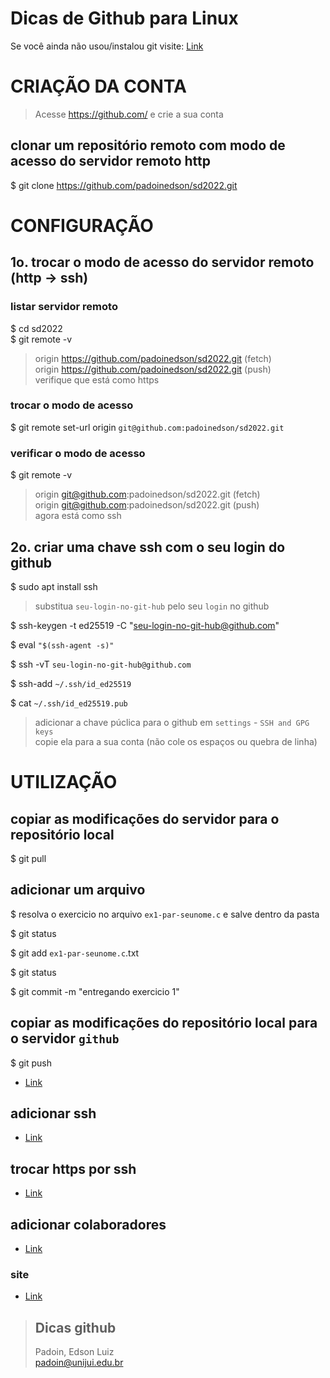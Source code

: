 # Dicas de Github para Linux




Se você ainda não usou/instalou git visite: [Link](https://github.com/padoinedson/tips/blob/main/git.md)

# CRIAÇÃO DA CONTA 


> Acesse https://github.com/ e crie a sua conta





## clonar um repositório remoto com modo de acesso do servidor remoto http

$ git clone https://github.com/padoinedson/sd2022.git





# CONFIGURAÇÃO  

## 1o. trocar o modo de acesso do servidor remoto (http -> ssh)

### listar servidor remoto

$ cd sd2022  
$ git remote -v

> origin  https://github.com/padoinedson/sd2022.git (fetch)  
> origin  https://github.com/padoinedson/sd2022.git (push)  
> verifique que está como https  


### trocar o modo de acesso
$ git remote set-url origin `git@github.com:padoinedson/sd2022.git`


### verificar o modo de acesso
$ git remote -v

> origin  git@github.com:padoinedson/sd2022.git (fetch)  
> origin  git@github.com:padoinedson/sd2022.git (push)  
> agora está como ssh





## 2o. criar uma chave ssh com o seu login do github


$ sudo apt install ssh

> substitua `seu-login-no-git-hub` pelo seu `login` no github  

$ ssh-keygen -t ed25519 -C "seu-login-no-git-hub@github.com"

$ eval ` "$(ssh-agent -s)"  `

$ ssh -vT ` seu-login-no-git-hub@github.com `

$ ssh-add `~/.ssh/id_ed25519`

$ cat ` ~/.ssh/id_ed25519.pub `

> adicionar a chave púclica para o github em ` settings ` - `SSH and GPG keys `  
> copie ela para a sua conta  (não cole os espaços ou quebra de linha)



# UTILIZAÇÃO  


## copiar as modificações do servidor para o repositório local

$ git pull






## adicionar um arquivo
 
$ resolva o exercicio no arquivo `ex1-par-seunome.c` e salve dentro da pasta

$ git status

$ git add `ex1-par-seunome.c`.txt

$ git status

$ git commit -m "entregando exercicio 1"



## copiar as modificações do repositório local para o servidor `github`

$ git push 













* [Link](https://docs.github.com/pt/github/authenticating-to-github/connecting-to-github-with-ssh/generating-a-new-ssh-key-and-adding-it-to-the-ssh-agent)



## adicionar ssh
* [Link](https://docs.github.com/pt/github/authenticating-to-github/connecting-to-github-with-ssh)



## trocar https por ssh
* [Link](https://docs.github.com/pt/github/getting-started-with-github/getting-started-with-git/managing-remote-repositories#switching-remote-urls-from-https-to-ssh)




## adicionar colaboradores
* [Link](https://docs.github.com/pt/github/setting-up-and-managing-your-github-user-account/managing-access-to-your-personal-repositories/inviting-collaborators-to-a-personal-repository)



### site 
* [Link](http://git-scm.com/)


> ## Dicas github
> Padoin, Edson Luiz  
> padoin@unijui.edu.br
